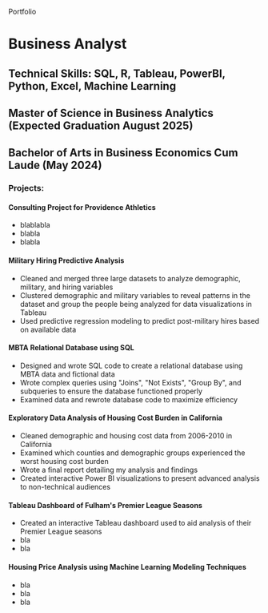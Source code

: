  Portfolio

# Business Analyst

## Technical Skills: SQL, R, Tableau, PowerBI, Python, Excel, Machine Learning

## Master of Science in Business Analytics (Expected Graduation August 2025)
## Bachelor of Arts in Business Economics Cum Laude (May 2024)

### Projects:
#### Consulting Project for Providence Athletics
- blablabla
- blabla
- blabla

#### Military Hiring Predictive Analysis
- Cleaned and merged three large datasets to analyze demographic, military, and hiring variables
- Clustered demographic and military variables to reveal patterns in the dataset and group the people being analyzed for data visualizations in Tableau
- Used predictive regression modeling to predict post-military hires based on available data

#### MBTA Relational Database using SQL
- Designed and wrote SQL code to create a relational database using MBTA data and fictional data
- Wrote complex queries using "Joins", "Not Exists", "Group By", and subqueries to ensure the database functioned properly
- Examined data and rewrote database code to maximize efficiency

#### Exploratory Data Analysis of Housing Cost Burden in California
- Cleaned demographic and housing cost data from 2006-2010 in California
- Examined which counties and demographic groups experienced the worst housing cost burden
- Wrote a final report detailing my analysis and findings
- Created interactive Power BI visualizations to present advanced analysis to non-technical audiences

#### Tableau Dashboard of Fulham's Premier League Seasons
- Created an interactive Tableau dashboard used to aid analysis of their Premier League seasons
- bla
- bla

#### Housing Price Analysis using Machine Learning Modeling Techniques
- bla
- bla
- bla



